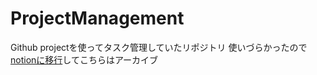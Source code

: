 # ProjectManagement

Github projectを使ってタスク管理していたリポジトリ
使いづらかったので[notionに移行](https://www.notion.so/10091c58b3084d33a5d66d64e78ca102?v=ee9b5a577566431cb24e9bfa9717ade2)してこちらはアーカイブ
